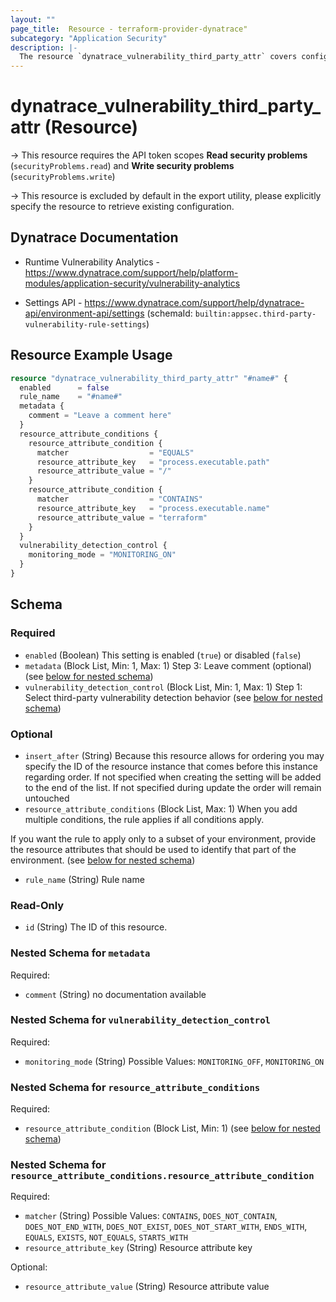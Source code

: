 ```yaml
---
layout: ""
page_title:  Resource - terraform-provider-dynatrace"
subcategory: "Application Security"
description: |-
  The resource `dynatrace_vulnerability_third_party_attr` covers configuration for vulnerability analytics: monitoring rules for third-party vulnerabilities 
---
```


# dynatrace_vulnerability_third_party_attr (Resource)

-> This resource requires the API token scopes **Read security problems** (`securityProblems.read`) and **Write security problems** (`securityProblems.write`)

-> This resource is excluded by default in the export utility, please explicitly specify the resource to retrieve existing configuration.

## Dynatrace Documentation

- Runtime Vulnerability Analytics - https://www.dynatrace.com/support/help/platform-modules/application-security/vulnerability-analytics

- Settings API - https://www.dynatrace.com/support/help/dynatrace-api/environment-api/settings (schemaId: `builtin:appsec.third-party-vulnerability-rule-settings`)

## Resource Example Usage

```terraform
resource "dynatrace_vulnerability_third_party_attr" "#name#" {
  enabled      = false
  rule_name    = "#name#"
  metadata {
    comment = "Leave a comment here"
  }
  resource_attribute_conditions {
    resource_attribute_condition {
      matcher                  = "EQUALS"
      resource_attribute_key   = "process.executable.path"
      resource_attribute_value = "/"
    }
    resource_attribute_condition {
      matcher                  = "CONTAINS"
      resource_attribute_key   = "process.executable.name"
      resource_attribute_value = "terraform"
    }
  }
  vulnerability_detection_control {
    monitoring_mode = "MONITORING_ON"
  }
}
```

<!-- schema generated by tfplugindocs -->
## Schema

### Required

- `enabled` (Boolean) This setting is enabled (`true`) or disabled (`false`)
- `metadata` (Block List, Min: 1, Max: 1) Step 3: Leave comment (optional) (see [below for nested schema](#nestedblock--metadata))
- `vulnerability_detection_control` (Block List, Min: 1, Max: 1) Step 1: Select third-party vulnerability detection behavior (see [below for nested schema](#nestedblock--vulnerability_detection_control))

### Optional

- `insert_after` (String) Because this resource allows for ordering you may specify the ID of the resource instance that comes before this instance regarding order. If not specified when creating the setting will be added to the end of the list. If not specified during update the order will remain untouched
- `resource_attribute_conditions` (Block List, Max: 1) When you add multiple conditions, the rule applies if all conditions apply.

If you want the rule to apply only to a subset of your environment, provide the resource attributes that should be used to identify that part of the environment. (see [below for nested schema](#nestedblock--resource_attribute_conditions))
- `rule_name` (String) Rule name

### Read-Only

- `id` (String) The ID of this resource.

<a id="nestedblock--metadata"></a>
### Nested Schema for `metadata`

Required:

- `comment` (String) no documentation available


<a id="nestedblock--vulnerability_detection_control"></a>
### Nested Schema for `vulnerability_detection_control`

Required:

- `monitoring_mode` (String) Possible Values: `MONITORING_OFF`, `MONITORING_ON`


<a id="nestedblock--resource_attribute_conditions"></a>
### Nested Schema for `resource_attribute_conditions`

Required:

- `resource_attribute_condition` (Block List, Min: 1) (see [below for nested schema](#nestedblock--resource_attribute_conditions--resource_attribute_condition))

<a id="nestedblock--resource_attribute_conditions--resource_attribute_condition"></a>
### Nested Schema for `resource_attribute_conditions.resource_attribute_condition`

Required:

- `matcher` (String) Possible Values: `CONTAINS`, `DOES_NOT_CONTAIN`, `DOES_NOT_END_WITH`, `DOES_NOT_EXIST`, `DOES_NOT_START_WITH`, `ENDS_WITH`, `EQUALS`, `EXISTS`, `NOT_EQUALS`, `STARTS_WITH`
- `resource_attribute_key` (String) Resource attribute key

Optional:

- `resource_attribute_value` (String) Resource attribute value
